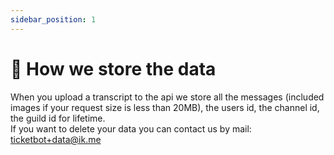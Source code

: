 ```yaml
---
sidebar_position: 1
---
```


# 💾 How we store the data

When you upload a transcript to the api we store all the messages (included images if your request size is less than 20MB), the users id, the channel id, the guild id for lifetime.  
If you want to delete your data you can contact us by mail: [ticketbot+data@ik.me](mailto:ticketbot+data@ik.me)